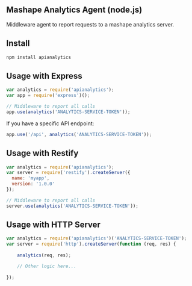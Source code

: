 Mashape Analytics Agent (node.js)
-------------------------------------------

Middleware agent to report requests to a mashape analytics server.

Install
-------

```bash
npm install apianalytics
```

Usage with Express
------------------

```javascript
var analytics = require('apianalytics');
var app = require('express')();

// Middleware to report all calls
app.use(analytics('ANALYTICS-SERVICE-TOKEN'));
```

If you have a specific API endpoint:
```javascript
app.use('/api', analytics('ANALYTICS-SERVICE-TOKEN'));
```

Usage with Restify
------------------

```javascript
var analytics = require('apianalytics');
var server = require('restify').createServer({
  name: 'myapp',
  version: '1.0.0'
});

// Middleware to report all calls
server.use(analytics('ANALYTICS-SERVICE-TOKEN'));
```

Usage with HTTP Server
----------------------

``` javascript
var analytics = require('apianalytics')('ANALYTICS-SERVICE-TOKEN');
var server = require('http').createServer(function (req, res) {
    
    analytics(req, res);

    // Other logic here...
    
});
```

